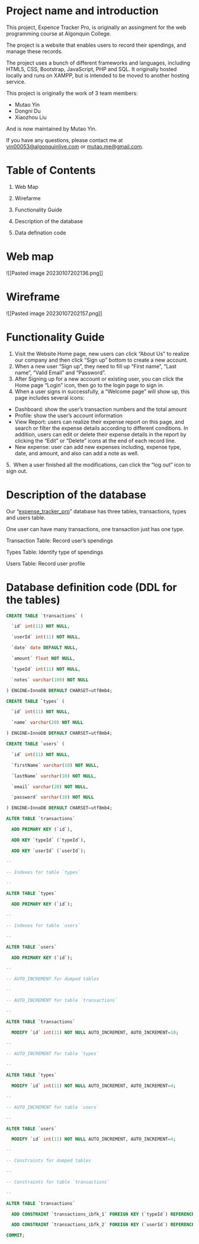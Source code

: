 # Project name and introduction 

This project, Expence Tracker Pro, is originally an assingment for the web programming course at Algonquin College.

The project is a website that enables users to record their spendings, and manage these records. 

The project uses a bunch of different frameworks and languages, including HTML5, CSS, Bootstrap, JavaScript, PHP and SQL. It originally hosted locally and runs on XAMPP, but is intended to be moved to another hosting service.

This project is originally the work of 3 team members:
- Mutao Yin 
- Dongni Du 
- Xiaozhou Liu

And is now maintained by Mutao Yin.

If you have any questions, please contact me at yin00053@algonquinlive.com or mutao.me@gmail.com.

# Table of Contents

1. Web Map

2. Wirefarme

3. Functionality Guide

4. Description of the database

5. Data defination code

# Web map

![[Pasted image 20230107202136.png]]


# Wireframe


![[Pasted image 20230107202157.png]]

# Functionality Guide
1.  Visit the Website Home page, new users can click “About Us” to realize our company and then click “Sign up” bottom to create a new account.
2.  When a new user “Sign up”, they need to fill up “First name”, “Last name”, “Valid Email” and “Password”.
3.  After Signing up for a new account or existing user, you can click the Home page “Login” icon, then go to the login page to sign in.
4.  When a user signs in successfully, a “Welcome page” will show up, this page includes several icons:

-  Dashboard: show the user’s transaction numbers and the total amount
- Profile: show the user’s account information
- View Report: users can realize their expense report on this page, and search or filter the expense details according to different conditions. In addition, users can edit or delete their expense details in the report by clicking the “Edit” or “Delete” icons at the end of each record line.
- New expense: user can add new expenses including, expense type, date, and amount, and also can add a note as well.

5.  When a user finished all the modifications, can click the “log out” icon to sign out.

# Description of the database

Our “[expense_tracker_pro](http://localhost/phpmyadmin/index.php?route=/database/structure&db=expense_tracker_pro)” database has three tables, transactions, types and users table.

One user can have many transactions, one transaction just has one type.

Transaction Table: Record user’s spendings

Types Table: Identify type of spendings

Users Table: Record user profile

# Database definition code (DDL for the tables)

```SQL
CREATE TABLE `transactions` (

  `id` int(11) NOT NULL,

  `userId` int(11) NOT NULL,

  `date` date DEFAULT NULL,

  `amount` float NOT NULL,

  `typeId` int(11) NOT NULL,

  `notes` varchar(100) NOT NULL

) ENGINE=InnoDB DEFAULT CHARSET=utf8mb4;

CREATE TABLE `types` (

  `id` int(11) NOT NULL,

  `name` varchar(20) NOT NULL

) ENGINE=InnoDB DEFAULT CHARSET=utf8mb4;

CREATE TABLE `users` (

  `id` int(11) NOT NULL,

  `firstName` varchar(10) NOT NULL,

  `lastName` varchar(10) NOT NULL,

  `email` varchar(20) NOT NULL,

  `password` varchar(10) NOT NULL

) ENGINE=InnoDB DEFAULT CHARSET=utf8mb4;

ALTER TABLE `transactions`

  ADD PRIMARY KEY (`id`),

  ADD KEY `typeId` (`typeId`),

  ADD KEY `userId` (`userId`);

--

-- Indexes for table `types`

--

ALTER TABLE `types`

  ADD PRIMARY KEY (`id`);

--

-- Indexes for table `users`

--

ALTER TABLE `users`

  ADD PRIMARY KEY (`id`);

--

-- AUTO_INCREMENT for dumped tables

--

-- AUTO_INCREMENT for table `transactions`

--

ALTER TABLE `transactions`

  MODIFY `id` int(11) NOT NULL AUTO_INCREMENT, AUTO_INCREMENT=10;

--

-- AUTO_INCREMENT for table `types`

--

ALTER TABLE `types`

  MODIFY `id` int(11) NOT NULL AUTO_INCREMENT, AUTO_INCREMENT=4;

--

-- AUTO_INCREMENT for table `users`

--

ALTER TABLE `users`

  MODIFY `id` int(11) NOT NULL AUTO_INCREMENT, AUTO_INCREMENT=4;

--

-- Constraints for dumped tables

--

-- Constraints for table `transactions`

--

ALTER TABLE `transactions`

  ADD CONSTRAINT `transactions_ibfk_1` FOREIGN KEY (`typeId`) REFERENCES `types` (`id`),

  ADD CONSTRAINT `transactions_ibfk_2` FOREIGN KEY (`userId`) REFERENCES `users` (`id`);

COMMIT;
```
